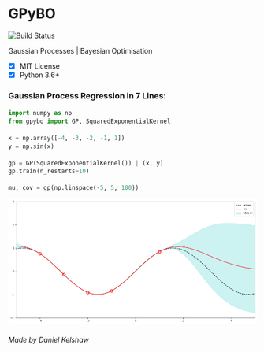 # GPyBO

[![Build Status](https://travis-ci.org/danielkelshaw/GPyBO.svg?branch=master)](https://travis-ci.org/danielkelshaw/GPyBO)

Gaussian Processes | Bayesian Optimisation

- [x] MIT License
- [x] Python 3.6+

### **Gaussian Process Regression in 7 Lines:**

```python
import numpy as np
from gpybo import GP, SquaredExponentialKernel

x = np.array([-4, -3, -2, -1, 1])
y = np.sin(x)

gp = GP(SquaredExponentialKernel()) | (x, y)
gp.train(n_restarts=10)

mu, cov = gp(np.linspace(-5, 5, 100))
```

![GP Example](./media/gp_example.png)

###### Made by Daniel Kelshaw
